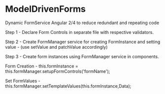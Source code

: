 # ModelDrivenForms
Dynamic FormService Angular 2/4 to reduce redundant and repeating code

Step 1 - Declare Form Controls in separate file with respective validators.  

Step 2 - Create FormManager service for creating FormInstance and setting value - (use setValue and patchValue accordingly)

Step 3 - Create form instances using FormManager service in components.

  Form Creation - this.formInstance = this.formManager.setupFormControls('formName');
  
  
  Set FormValues - this.formManager.setTemplateValues(this.formInstance,Data);
  
  
